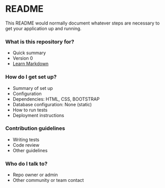 # README #

This README would normally document whatever steps are necessary to get your application up and running.

### What is this repository for? ###

* Quick summary
* Version 0
* [Learn Markdown](https://bitbucket.org/tutorials/markdowndemo)

### How do I get set up? ###

* Summary of set up
* Configuration
* Dependencies: HTML, CSS, BOOTSTRAP
* Database configuration: None (static)
* How to run tests
* Deployment instructions

### Contribution guidelines ###

* Writing tests
* Code review
* Other guidelines

### Who do I talk to? ###

* Repo owner or admin
* Other community or team contact